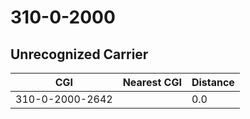 # 310-0-2000
## Unrecognized Carrier


| CGI | Nearest CGI | Distance |
|-----|-------------|----------|
| 310-0-2000-2642 |  | 0.0 |
